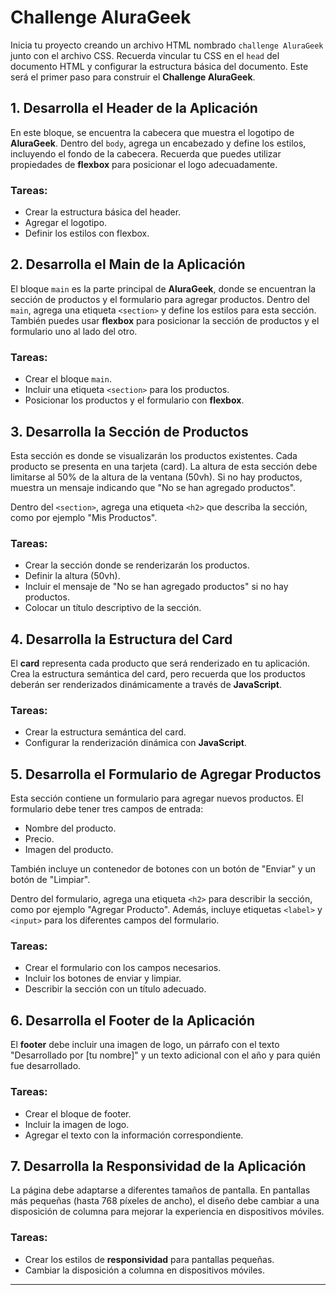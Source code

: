 # Challenge AluraGeek

Inicia tu proyecto creando un archivo HTML nombrado `challenge AluraGeek` junto con el archivo CSS. Recuerda vincular tu CSS en el `head` del documento HTML y configurar la estructura básica del documento. Este será el primer paso para construir el **Challenge AluraGeek**.

## 1. Desarrolla el Header de la Aplicación

En este bloque, se encuentra la cabecera que muestra el logotipo de **AluraGeek**. Dentro del `body`, agrega un encabezado y define los estilos, incluyendo el fondo de la cabecera. Recuerda que puedes utilizar propiedades de **flexbox** para posicionar el logo adecuadamente.

### Tareas:
- Crear la estructura básica del header.
- Agregar el logotipo.
- Definir los estilos con flexbox.
  
## 2. Desarrolla el Main de la Aplicación

El bloque `main` es la parte principal de **AluraGeek**, donde se encuentran la sección de productos y el formulario para agregar productos. Dentro del `main`, agrega una etiqueta `<section>` y define los estilos para esta sección. También puedes usar **flexbox** para posicionar la sección de productos y el formulario uno al lado del otro.

### Tareas:
- Crear el bloque `main`.
- Incluir una etiqueta `<section>` para los productos.
- Posicionar los productos y el formulario con **flexbox**.

## 3. Desarrolla la Sección de Productos

Esta sección es donde se visualizarán los productos existentes. Cada producto se presenta en una tarjeta (card). La altura de esta sección debe limitarse al 50% de la altura de la ventana (50vh). Si no hay productos, muestra un mensaje indicando que "No se han agregado productos".

Dentro del `<section>`, agrega una etiqueta `<h2>` que describa la sección, como por ejemplo "Mis Productos".

### Tareas:
- Crear la sección donde se renderizarán los productos.
- Definir la altura (50vh).
- Incluir el mensaje de "No se han agregado productos" si no hay productos.
- Colocar un título descriptivo de la sección.

## 4. Desarrolla la Estructura del Card

El **card** representa cada producto que será renderizado en tu aplicación. Crea la estructura semántica del card, pero recuerda que los productos deberán ser renderizados dinámicamente a través de **JavaScript**.

### Tareas:
- Crear la estructura semántica del card.
- Configurar la renderización dinámica con **JavaScript**.

## 5. Desarrolla el Formulario de Agregar Productos

Esta sección contiene un formulario para agregar nuevos productos. El formulario debe tener tres campos de entrada:
- Nombre del producto.
- Precio.
- Imagen del producto.

También incluye un contenedor de botones con un botón de "Enviar" y un botón de "Limpiar".

Dentro del formulario, agrega una etiqueta `<h2>` para describir la sección, como por ejemplo "Agregar Producto". Además, incluye etiquetas `<label>` y `<input>` para los diferentes campos del formulario.

### Tareas:
- Crear el formulario con los campos necesarios.
- Incluir los botones de enviar y limpiar.
- Describir la sección con un título adecuado.

## 6. Desarrolla el Footer de la Aplicación

El **footer** debe incluir una imagen de logo, un párrafo con el texto "Desarrollado por [tu nombre]" y un texto adicional con el año y para quién fue desarrollado.

### Tareas:
- Crear el bloque de footer.
- Incluir la imagen de logo.
- Agregar el texto con la información correspondiente.

## 7. Desarrolla la Responsividad de la Aplicación

La página debe adaptarse a diferentes tamaños de pantalla. En pantallas más pequeñas (hasta 768 píxeles de ancho), el diseño debe cambiar a una disposición de columna para mejorar la experiencia en dispositivos móviles.

### Tareas:
- Crear los estilos de **responsividad** para pantallas pequeñas.
- Cambiar la disposición a columna en dispositivos móviles.

---
